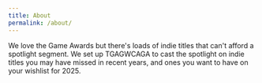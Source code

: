 ```yaml
---
title: About
permalink: /about/
---
```


We love the Game Awards but there's loads of indie titles that can't afford a spotlight segment. We set up TGAGWCAGA to cast the spotlight on indie titles you may have missed in recent years, and ones you want to have on your wishlist for 2025.

